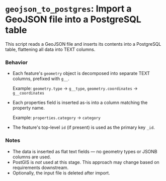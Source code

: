 # `geojson_to_postgres`: Import a GeoJSON file into a PostgreSQL table

This script reads a GeoJSON file and inserts its contents into a PostgreSQL table, flattening all data into TEXT columns.

### Behavior
 
* Each feature's `geometry` object is decomposed into separate TEXT columns, prefixed with `g__`.
  
  Example: `geometry.type` → `g__type`, `geometry.coordinates` → `g__coordinates`

* Each properties field is inserted as-is into a column matching the property name.
  
  Example: `properties.category` → `category`

* The feature's top-level `id` (if present) is used as the primary key `_id`.

### Notes
* The data is inserted as flat text fields — no geometry types or JSONB columns are used.
* PostGIS is _not_ used at this stage. This approach may change based on requirements downstream.
* Optionally, the input file is deleted after import.